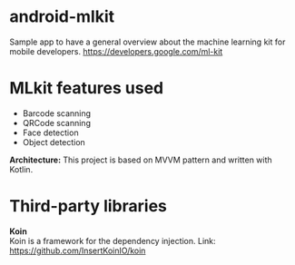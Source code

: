 # android-mlkit
Sample app to have a general overview about the machine learning kit for mobile developers. https://developers.google.com/ml-kit

# MLkit features used
- Barcode scanning
- QRCode scanning
- Face detection
- Object detection

**Architecture:**
This project is based on MVVM pattern and written with Kotlin.

# Third-party libraries
**Koin**  
Koin is a framework for the dependency injection.
Link: https://github.com/InsertKoinIO/koin
